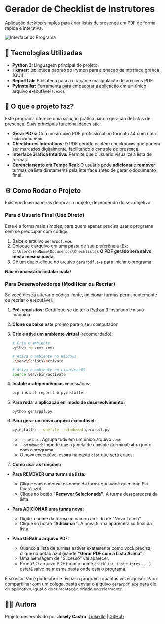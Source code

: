 # Gerador de Checklist de Instrutores

Aplicação desktop simples para criar listas de presença em PDF de forma rápida e interativa.

![Interface do Programa](https://storage.googleapis.com/generativeai-assets/user-provided-content/images/Gerador_de_Checklist_de_Instrutores.png)

## 🚀 Tecnologias Utilizadas

*   **Python 3:** Linguagem principal do projeto.
*   **Tkinter:** Biblioteca padrão do Python para a criação da interface gráfica (GUI).
*   **ReportLab:** Biblioteca para a criação e manipulação de arquivos PDF.
*   **PyInstaller:** Ferramenta para empacotar a aplicação em um único arquivo executável (`.exe`).

## 🎯 O que o projeto faz?

Este programa oferece uma solução prática para a geração de listas de presença. Suas principais funcionalidades são:

*   **Gerar PDFs:** Cria um arquivo PDF profissional no formato A4 com uma lista de turmas.
*   **Checkboxes Interativos:** O PDF gerado contém checkboxes que podem ser marcados digitalmente, facilitando o controle de presença.
*   **Interface Gráfica Intuitiva:** Permite que o usuário visualize a lista de turmas.
*   **Gerenciamento em Tempo Real:** O usuário pode **adicionar** e **remover** turmas da lista diretamente pela interface antes de gerar o documento final.

## ⚙️ Como Rodar o Projeto

Existem duas maneiras de rodar o projeto, dependendo do seu objetivo.

### Para o Usuário Final (Uso Direto)

Esta é a forma mais simples, para quem apenas precisa usar o programa sem se preocupar com código.

1.  Baixe o arquivo `gerarpdf.exe`.
2.  Coloque o arquivo em uma pasta de sua preferência (Ex: `C:\Users\SeuNome\Documentos\Checklists`). **O PDF gerado será salvo nesta mesma pasta**.
3.  Dê um duplo-clique no arquivo `gerarpdf.exe` para iniciar o programa.

**Não é necessário instalar nada!**

### Para Desenvolvedores (Modificar ou Recriar)

Se você deseja alterar o código-fonte, adicionar turmas permanentemente ou recriar o executável.

1.  **Pré-requisitos:** Certifique-se de ter o [Python 3](https://www.python.org/) instalado em sua máquina.

2.  **Clone ou baixe** este projeto para o seu computador.

3.  **Crie e ative um ambiente virtual** (recomendado):
    ```bash
    # Cria o ambiente
    python -m venv venv

    # Ativa o ambiente no Windows
    .\venv\Scripts\activate

    # Ativa o ambiente no Linux/macOS
    source venv/bin/activate
    ```

4.  **Instale as dependências** necessárias:
    ```bash
    pip install reportlab pyinstaller
    ```

5.  **Para rodar a aplicação em modo de desenvolvimento:**
    ```bash
    python gerarpdf.py
    ```

6.  **Para gerar um novo arquivo executável:**
    ```bash
    pyinstaller --onefile --windowed gerarpdf.py
    ```
    *   `--onefile`: Agrupa tudo em um único arquivo `.exe`.
    *   `--windowed`: Impede que a janela de console (terminal) abra junto com o programa.
    *   O novo executável estará na pasta `dist` que será criada.

7. **Como usar as funções:**

*   **Para REMOVER uma turma da lista:**
    *   Clique com o mouse no nome da turma que você quer tirar. Ela ficará azul.
    *   Clique no botão **"Remover Selecionada"**. A turma desaparecerá da lista.

*   **Para ADICIONAR uma turma nova:**
    *   Digite o nome da turma no campo ao lado de "Nova Turma".
    *   Clique no botão **"Adicionar"**. A nova turma aparecerá no final da lista.

*   **Para GERAR o arquivo PDF:**
    *   Quando a lista de turmas estiver exatamente como você precisa, clique no botão azul grande **"Gerar PDF com a Lista Acima"**.
    *   Uma mensagem de "Sucesso" vai aparecer.
    *   Pronto! O arquivo PDF (com o nome `checklist_instrutores_...`) estará salvo na mesma pasta onde está o programa.

É só isso! Você pode abrir e fechar o programa quantas vezes quiser. Para compartilhar com um colega, basta enviar o arquivo `gerarpdf.exe` para ele. do aplicativo, igual a documentação criada anteriormente.

## 🧑‍💻 Autora

Projeto desenvolvido por **Josely Castro**.
[LinkedIn](https://www.linkedin.com/in/joselybcastro/) | [GitHub](https://github.com/joselyBC)